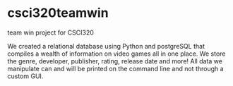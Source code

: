 # csci320teamwin
team win project for CSCI320

We created a relational database using Python and postgreSQL that compiles a wealth of information on video
games all in one place. We store
the genre, developer, publisher,
rating, release date and more! All
data we manipulate can and will be
printed on the command line and
not through a custom GUI.
